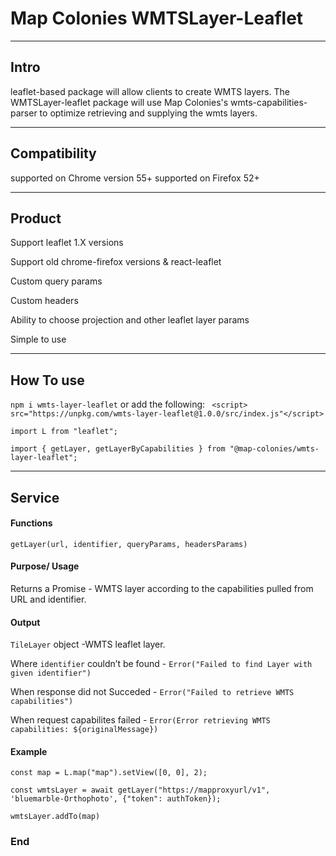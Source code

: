 # Map Colonies WMTSLayer-Leaflet

----
Intro
-------------

leaflet-based package will allow clients to create WMTS layers.
The WMTSLayer-leaflet package will use Map Colonies's wmts-capabilities-parser to optimize retrieving and supplying the wmts layers.

----
Compatibility
-------------

supported on Chrome version 55+ 
supported on Firefox 52+

----
Product
-------------

Support leaflet 1.X versions

Support old chrome-firefox versions 
& react-leaflet

Custom query params

Custom headers

Ability to choose projection and other leaflet layer params

Simple to use

----
How To use
-------------
`npm i wmts-layer-leaflet` or add the following: ` <script> src="https://unpkg.com/wmts-layer-leaflet@1.0.0/src/index.js"</script>`

`import L from "leaflet";`

`import { getLayer, getLayerByCapabilities } from "@map-colonies/wmts-layer-leaflet";`

----
Service
-------------
#### Functions
`getLayer(url, identifier, queryParams, headersParams)`

#### Purpose/ Usage

Returns a Promise - WMTS layer according to the capabilities pulled from URL and identifier.

#### Output
`TileLayer` object -WMTS leaflet layer.

Where `identifier` couldn’t be found - `Error("Failed to find Layer with given identifier")`

When response did not Succeded - `Error("Failed to retrieve WMTS capabilities")`

When request capabilites failed - `Error(Error retrieving WMTS capabilities: ${originalMessage})`


#### Example

`const map = L.map("map").setView([0, 0], 2);`

`const wmtsLayer = await getLayer("https://mapproxyurl/v1", 'bluemarble-Orthophoto', {"token": authToken});`

`wmtsLayer.addTo(map)`

### End
